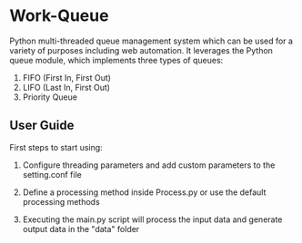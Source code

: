 # Work-Queue
Python multi-threaded queue management system which can be used for a variety of purposes including web automation.
It leverages the Python queue module, which implements three types of queues: 
1. FIFO (First In, First Out)
2. LIFO (Last In, First Out)
3. Priority Queue

User Guide
-----------

First steps to start using:

1. Configure threading parameters and add custom parameters to the setting.conf file

2. Define a processing method inside Process.py or use the default processing methods

3. Executing the main.py script will process the input data and generate output data in the "data" folder
